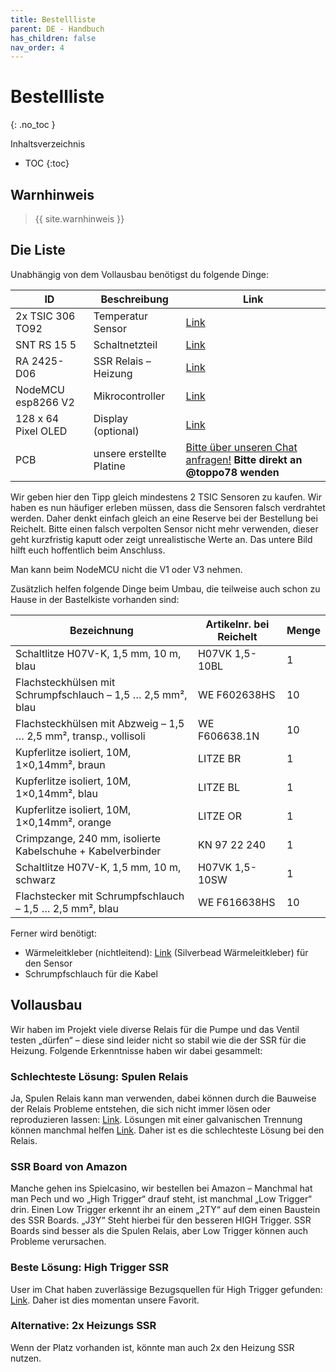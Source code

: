 ```yaml
---
title: Bestellliste
parent: DE - Handbuch
has_children: false
nav_order: 4
---
```


# Bestellliste
{: .no_toc }

Inhaltsverzeichnis

* TOC
{:toc}

## Warnhinweis

> {{ site.warnhinweis }}

## Die Liste

Unabhängig von dem Vollausbau benötigst du folgende Dinge:

ID | Beschreibung | Link
-|-|-
2x TSIC 306 TO92 | Temperatur Sensor | [Link](https://www.reichelt.de/tsic-digitale-halbleiter-temperatursensoren-tsic-306-to92-p82327.html?r=1)
SNT RS 15 5 | Schaltnetzteil | [Link](https://www.reichelt.de/schaltnetzteil-geschlossen-15-w-5-v-3-a-snt-rs-15-5-p137080.html?&trstct=pos_0)
RA 2425-D06 | SSR Relais – Heizung | [Link](https://www.reichelt.de/solid-state-relais-ust-2-32vdc-ulast-24-280v-ra-2425-d06-p22691.html?&trstct=pos_0)
NodeMCU esp8266 V2 | Mikrocontroller | [Link](https://www.amazon.de/AZDelivery-NodeMCU-ESP8266-ESP-12E-Development/dp/B06Y1LZLLY/ref=sr_1_1_sspa?ie=UTF8&qid=1538918768&sr=8-1-spons&keywords=nodemcu+esp8266&psc=1)
128 x 64 Pixel OLED | Display (optional) | [Link](https://www.amazon.de/AZDelivery-Display-Arduino-Raspberry-gratis/dp/B01L9GC470/ref=sr_1_3?ie=UTF8&qid=1544291613&sr=8-3&keywords=oled+128x64)
PCB | unsere erstellte Platine | [Bitte über unseren Chat anfragen!](https://chat.rancilio-pid.de/) **Bitte direkt an @toppo78 wenden**

Wir geben hier den Tipp gleich mindestens 2 TSIC Sensoren zu kaufen. Wir haben es nun häufiger erleben müssen, dass die Sensoren falsch verdrahtet werden. Daher denkt einfach gleich an eine Reserve bei der Bestellung bei Reichelt. Bitte einen falsch verpolten Sensor nicht mehr verwenden, dieser geht kurzfristig kaputt oder zeigt unrealistische Werte an. Das untere Bild hilft euch hoffentlich beim Anschluss.

Man kann beim NodeMCU nicht die V1 oder V3 nehmen.

Zusätzlich helfen folgende Dinge beim Umbau, die teilweise auch schon zu Hause in der Bastelkiste vorhanden sind:

Bezeichnung|	Artikelnr. bei Reichelt|	Menge
-|-|-
Schaltlitze H07V-K, 1,5 mm, 10 m, blau|H07VK 1,5-10BL|1
Flachsteckhülsen mit Schrumpfschlauch – 1,5 … 2,5 mm², blau|WE F602638HS|10
Flachsteckhülsen mit Abzweig – 1,5 … 2,5 mm², transp., vollisoli|WE F606638.1N|10
Kupferlitze isoliert, 10M, 1×0,14mm², braun|LITZE BR|1
Kupferlitze isoliert, 10M, 1×0,14mm², blau|LITZE BL|1
Kupferlitze isoliert, 10M, 1×0,14mm², orange|LITZE OR|1
Crimpzange, 240 mm, isolierte Kabelschuhe + Kabelverbinder |KN 97 22 240|1
Schaltlitze H07V-K, 1,5 mm, 10 m, schwarz|H07VK 1,5-10SW|1
Flachstecker mit Schrumpfschlauch – 1,5 … 2,5 mm², blau|WE F616638HS|10

Ferner wird benötigt:

* Wärmeleitkleber (nichtleitend): [Link](https://www.amazon.de/Silverbead-W%C3%A4rmeleitkleber-10-Gramm-SG100X/dp/B019MNSABG/ref=sr_1_1?ie=UTF8&qid=1538938085&sr=8-1&keywords=w%C3%A4rmeleitkleber) (Silverbead Wärmeleitkleber) für den Sensor
* Schrumpfschlauch für die Kabel

## Vollausbau

Wir haben im Projekt viele diverse Relais für die Pumpe und das Ventil testen „dürfen“ – diese sind leider nicht so stabil wie die der SSR für die Heizung. Folgende Erkenntnisse haben wir dabei gesammelt:

###  Schlechteste Lösung: Spulen Relais
Ja, Spulen Relais kann man verwenden, dabei können durch die Bauweise der Relais Probleme entstehen, die sich nicht immer lösen oder reproduzieren lassen: [Link](https://www.amazon.de/AZDelivery-2-Relais-Optokoppler-Low-Level-Trigger-Arduino/dp/B078Q326KT/ref=sr_1_7_sspa?__mk_de_DE=%C3%85M%C3%85%C5%BD%C3%95%C3%91&dchild=1&keywords=azdelivery%2Bspulen%2Brelais&qid=1603614378&sr=8-7-spons&spLa=ZW5jcnlwdGVkUXVhbGlmaWVyPUExNDdFUE9JRkxXSkNEJmVuY3J5cHRlZElkPUEwNDU5MDU1OVlVSENDWEZNQTQzJmVuY3J5cHRlZEFkSWQ9QTAwNDA1MTEzUlBCUzUwVFdZSTI3JndpZGdldE5hbWU9c3BfbXRmJmFjdGlvbj1jbGlja1JlZGlyZWN0JmRvTm90TG9nQ2xpY2s9dHJ1ZQ&th=1). Lösungen mit einer galvanischen Trennung können manchmal helfen [Link](https://www.kollino.de/arduino/4-8-kanal-relais-anleitung/). Daher ist es die schlechteste Lösung bei den Relais.

### SSR Board von Amazon
Manche gehen ins Spielcasino, wir bestellen bei Amazon – Manchmal hat man Pech und wo „High Trigger“ drauf steht, ist manchmal „Low Trigger“ drin. Einen Low Trigger erkennt ihr an einem „2TY“ auf dem einen Baustein des SSR Boards. „J3Y“ Steht hierbei für den besseren HIGH Trigger. SSR Boards sind besser als die Spulen Relais, aber Low Trigger können auch Probleme verursachen.

### Beste Lösung: High Trigger SSR
User im Chat haben zuverlässige Bezugsquellen für High Trigger gefunden: [Link](https://www.roboter-bausatz.de/1450/2-kanal-solid-state-relais-modul-5v/230vac-high-level-trigger). Daher ist dies momentan unsere Favorit.

### Alternative: 2x Heizungs SSR
Wenn der Platz vorhanden ist, könnte man auch 2x den Heizung SSR nutzen.
